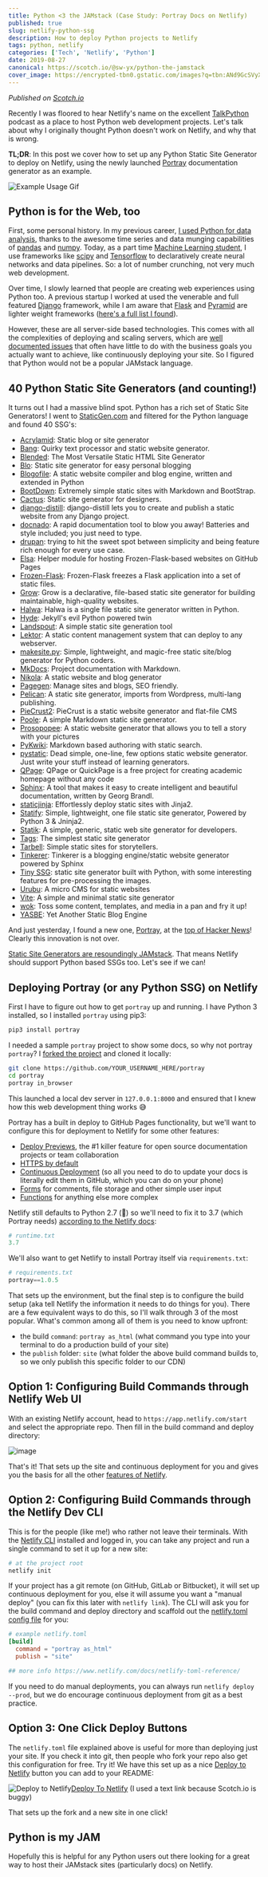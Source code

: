 ```yaml
---
title: Python <3 the JAMstack (Case Study: Portray Docs on Netlify)
published: true
slug: netlify-python-ssg
description: How to deploy Python projects to Netlify
tags: python, netlify
categories: ['Tech', 'Netlify', 'Python']
date: 2019-08-27
canonical: https://scotch.io/@sw-yx/python-the-jamstack
cover_image: https://encrypted-tbn0.gstatic.com/images?q=tbn:ANd9GcSVyXO9qi9y9KqWqYLcofhkaCaxQGMcXIkXht9YOGxLXP9jx1-W
---
```


_Published on [Scotch.io](https://scotch.io/@sw-yx/python-the-jamstack)_

Recently I was floored to hear Netlify's name on the excellent [TalkPython](https://talkpython.fm/episodes/show/224/12-lessons-from-100-days-of-web) podcast as a place to host Python web development projects. Let's talk about why I originally thought Python doesn't work on Netlify, and why that is wrong.

**TL;DR**: In this post we cover how to set up any Python Static Site Generator to deploy on Netlify, using the newly launched [Portray](https://timothycrosley.github.io/portray/) documentation generator as an example.

![Example Usage Gif](https://raw.githubusercontent.com/timothycrosley/portray/master/art/example.gif)

## Python is for the Web, too

First, some personal history. In my previous career, [I used Python for data analysis](https://podcast.freecodecamp.org/ep-59-shawn-wang-left-a-350kyear-finance-job-to-learn-to-code), thanks to the awesome time series and data munging capabilities of [pandas](https://pandas.pydata.org/) and [numpy](https://www.numpy.org/). Today, as a part time [Machine Learning student](http://www.omscs.gatech.edu/), I use frameworks like [scipy](https://www.scipy.org/) and [Tensorflow](https://www.tensorflow.org/) to declaratively create neural networks and data pipelines. So: a lot of number crunching, not very much web development.

Over time, I slowly learned that people are creating web experiences using Python too. A previous startup I worked at used the venerable and full featured [Django](https://www.djangoproject.com/) framework, while I am aware that [Flask](https://palletsprojects.com/p/flask/) and [Pyramid](https://trypyramid.com/) are lighter weight frameworks ([here's a full list I found](https://wiki.python.org/moin/WebFrameworks)).

However, these are all server-side based technologies. This comes with all the complexities of deploying and scaling servers, which are [well documented issues](https://www.netlify.com/blog/2018/10/09/netlify-raises-30m-to-replace-webservers-with-a-global-application-delivery-network/?utm_source=blog&utm_medium=devto&utm_campaign=devex) that often have little to do with the business goals you actually want to achieve, like continuously deploying your site. So I figured that Python would not be a popular JAMstack language.

## 40 Python Static Site Generators (and counting!)

It turns out I had a massive blind spot. Python has a rich set of Static Site Generators! I went to [StaticGen.com](https://www.staticgen.com/?utm_source=blog&utm_medium=devto&utm_campaign=devex) and filtered for the Python language and found 40 SSG's:

- [Acrylamid](http://posativ.org/acrylamid/): Static blog or site generator
- [Bang](https://github.com/squdle/Bang): Quirky text processor and static website generator.
- [Blended](http://jmroper.com/blended/): The Most Versatile Static HTML Site Generator
- [Blo](https://github.com/savuir/blo): Static site generator for easy personal blogging
- [Blogofile](http://blogofile.com): A static website compiler and blog engine, written and extended in Python
- [BootDown](http://project.geekweaver.com/): Extremely simple static sites with Markdown and BootStrap.
- [Cactus](https://github.com/koenbok/Cactus/): Static site generator for designers.
- [django-distill](https://github.com/mgrp/django-distill): django-distill lets you to create and publish a static website from any Django project.
- [docnado](https://heinventions.github.io/docnado-site/): A rapid documentation tool to blow you away! Batteries and style included; you just need to type.
- [drupan](https://github.com/fallenhitokiri/drupan): trying to hit the sweet spot between simplicity and being feature rich enough for every use case.
- [Elsa](https://github.com/pyvec/elsa): Helper module for hosting Frozen-Flask-based websites on GitHub Pages
- [Frozen-Flask](https://pythonhosted.org/Frozen-Flask/): Frozen-Flask freezes a Flask application into a set of static files.
- [Grow](https://grow.io/): Grow is a declarative, file-based static site generator for building maintainable, high-quality websites.
- [Halwa](https://github.com/mhlakhani/halwa): Halwa is a single file static site generator written in Python.
- [Hyde](http://hyde.github.io/): Jekyll's evil Python powered twin
- [Landspout](https://github.com/gmr/landspout): A simple static site generation tool
- [Lektor](https://www.getlektor.com/): A static content management system that can deploy to any webserver.
- [makesite.py](https://github.com/sunainapai/makesite): Simple, lightweight, and magic-free static site/blog generator for Python coders.
- [MkDocs](http://www.mkdocs.org/): Project documentation with Markdown.
- [Nikola](http://www.getnikola.com): A static website and blog generator
- [Pagegen](http://pagegen.phnd.net): Manage sites and blogs, SEO friendly.
- [Pelican](http://blog.getpelican.com/): A static site generator, imports from Wordpress, multi-lang publishing.
- [PieCrust2](http://bolt80.com/piecrust): PieCrust is a static website generator and flat-file CMS
- [Poole](https://bitbucket.org/obensonne/poole/): A simple Markdown static site generator.
- [Prosopopee](https://github.com/Psycojoker/prosopopee): A static website generator that allows you to tell a story with your pictures
- [PyKwiki](http://pykwiki.nullism.com): Markdown based authoring with static search.
- [pystatic](https://github.com/Zedelghem/pystatic): Dead simple, one-line, few options static website generator. Just write your stuff instead of learning generators.
- [QPage](http://www.qpage.ir): QPage or QuickPage is a free project for creating academic homepage without any code
- [Sphinx](http://www.sphinx-doc.org/): A tool that makes it easy to create intelligent and beautiful documentation, written by Georg Brandl.
- [staticjinja](http://staticjinja.readthedocs.org/en/latest/): Effortlessly deploy static sites with Jinja2.
- [Statify](https://github.com/NBens/Statify): Simple, lightweight, one file static site generator, Powered by Python 3 & Jninja2.
- [Statik](https://getstatik.com/): A simple, generic, static web site generator for developers.
- [Tags](http://tags.brace.io/): The simplest static site generator
- [Tarbell](http://tarbell.io): Simple static sites for storytellers.
- [Tinkerer](http://tinkerer.me): Tinkerer is a blogging engine/static website generator powered by Sphinx
- [Tiny SSG](https://github.com/Herve07h22/tinySSG): static site generator built with Python, with some interesting features for pre-processing the images.
- [Urubu](http://urubu.jandecaluwe.com): A micro CMS for static websites
- [Vite](https://github.com/icyphox/vite): A simple and minimal static site generator
- [wok](http://wok.mythmon.com/): Toss some content, templates, and media in a pan and fry it up!
- [YASBE](http://github.com/underr/yasbe): Yet Another Static Blog Engine

And just yesterday, I found a new one, [Portray](https://timothycrosley.github.io/portray/), at the [top of Hacker News](https://news.ycombinator.com/item?id=20800157)! Clearly this innovation is not over.

[Static Site Generators are resoundingly JAMstack](https://www.smashingmagazine.com/2015/11/modern-static-website-generators-next-big-thing/). That means Netlify should support Python based SSGs too. Let's see if we can!

## Deploying Portray (or any Python SSG) on Netlify

First I have to figure out how to get `portray` up and running. I have Python 3 installed, so I installed `portray` using pip3:

```bash
pip3 install portray
```

I needed a sample `portray` project to show some docs, so why not portray `portray`? I [forked the project](https://github.com/sw-yx/portray) and cloned it locally:

```bash
git clone https://github.com/YOUR_USERNAME_HERE/portray
cd portray
portray in_browser
```

This launched a local dev server in `127.0.0.1:8000` and ensured that I knew how this web development thing works 😅

Portray has a built in deploy to GitHub Pages functionality, but we'll want to configure this for deployment to Netlify for some other features:

- [Deploy Previews](https://www.netlify.com/blog/2016/07/20/introducing-deploy-previews-in-netlify/?utm_source=blog&utm_medium=scotchio&utm_campaign=devex), the #1 killer feature for open source documentation projects or team collaboration
- [HTTPS by default](https://www.netlify.com/docs/ssl/?utm_source=blog&utm_medium=scotchio&utm_campaign=devex)
- [Continuous Deployment](https://www.netlify.com/docs/continuous-deployment/?utm_source=blog&utm_medium=scotchio&utm_campaign=devex) (so all you need to do to update your docs is literally edit them in GitHub, which you can do on your phone)
- [Forms](https://www.netlify.com/docs/form-handling/?utm_source=blog&utm_medium=scotchio&utm_campaign=devex) for comments, file storage and other simple user input
- [Functions](https://www.netlify.com/docs/functions/?utm_source=blog&utm_medium=scotchio&utm_campaign=devex) for anything else more complex

Netlify still defaults to Python 2.7 (👿) so we'll need to fix it to 3.7 (which Portray needs) [according to the Netlify docs](https://www.netlify.com/docs/build-settings/?utm_source=blog&utm_medium=scotchio&utm_campaign=devex#python):

```python
# runtime.txt
3.7
```

We'll also want to get Netlify to install Portray itself via `requirements.txt`:

```python
# requirements.txt
portray==1.0.5
```

That sets up the environment, but the final step is to configure the build setup (aka tell Netlify the information it needs to do things for you). There are a few equivalent ways to do this, so I'll walk through 3 of the most popular. What's common among all of them is you need to know upfront:

- the build `command`: `portray as_html` (what command you type into your terminal to do a production build of your site)
- the `publish` folder: `site` (what folder the above build command builds to, so we only publish this specific folder to our CDN)

## Option 1: Configuring Build Commands through Netlify Web UI

With an existing Netlify account, head to `https://app.netlify.com/start` and select the appropriate repo. Then fill in the build command and deploy directory:

![image](https://user-images.githubusercontent.com/6764957/63789820-1f8e2580-c8c6-11e9-9445-b4950f710b22.png)

That's it! That sets up the site and continuous deployment for you and gives you the basis for all the other [features of Netlify](https://www.netlify.com/pricing/?utm_source=blog&utm_medium=scotchio&utm_campaign=devex#features).

## Option 2: Configuring Build Commands through the Netlify Dev CLI

This is for the people (like me!) who rather not leave their terminals. With the [Netlify CLI](https://www.netlify.com/docs/cli/?utm_source=blog&utm_medium=scotchio&utm_campaign=devex) installed and logged in, you can take any project and run a single command to set it up for a new site:

```bash
# at the project root
netlify init
```

If your project has a git remote (on GitHub, GitLab or Bitbucket), it will set up continuous deployment for you, else it will assume you want a "manual deploy" (you can fix this later with `netlify link`). The CLI will ask you for the build command and deploy directory and scaffold out the [netlify.toml config file](https://www.netlify.com/docs/netlify-toml-reference/?utm_source=blog&utm_medium=scotchio&utm_campaign=devex) for you:

```toml
# example netlify.toml
[build]
  command = "portray as_html"
  publish = "site"

## more info https://www.netlify.com/docs/netlify-toml-reference/
```

If you need to do manual deployments, you can always run `netlify deploy --prod`, but we do encourage continuous deployment from git as a best practice.

## Option 3: One Click Deploy Buttons

The `netlify.toml` file explained above is useful for more than deploying just your site. If you check it into git, then people who fork your repo also get this configuration for free. Try it! We have this set up as a nice [Deploy to Netlify](https://www.netlify.com/docs/deploy-button/?utm_source=blog&utm_medium=scotchio&utm_campaign=devex) button you can add to your README:

![Deploy to Netlify](https://www.netlify.com/img/deploy/button.svg)[Deploy To Netlify](https://app.netlify.com/start/deploy?repository=https://github.com/sw-yx/portray) (I used a text link because Scotch.io is buggy)

That sets up the fork and a new site in one click!

## Python is my JAM

Hopefully this is helpful for any Python users out there looking for a great way to host their JAMstack sites (particularly docs) on Netlify.
